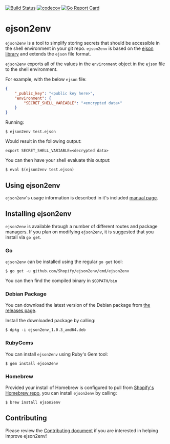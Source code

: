 [![Build Status](https://travis-ci.org/Shopify/ejson2env.svg?branch=master)](https://travis-ci.org/Shopify/ejson2env)
[![codecov](https://codecov.io/gh/Shopify/ejson2env/branch/master/graph/badge.svg)](https://codecov.io/gh/Shopify/ejson2env)
[![Go Report Card](https://goreportcard.com/badge/github.com/Shopify/ejson2env)](https://goreportcard.com/report/github.com/Shopify/ejson2env)

# ejson2env

`ejson2env` is a tool to simplify storing secrets that should be accessible in the shell environment in your git repo. `ejson2env` is based on the [ejson library](https://github.com/Shopify/ejson) and extends the `ejson` file format.

`ejson2env` exports all of the values in the `environment` object in the `ejson` file to the shell environment.

For example, with the below `ejson` file:

```json
{
    "_public_key": "<public key here>",
    "environment": {
        "SECRET_SHELL_VARIABLE": "<encrypted data>"
    }
}
```

Running:

```shell
$ ejson2env test.ejson
```

Would result in the following output:

```
export SECRET_SHELL_VARIABLE=<decrypted data>
```

You can then have your shell evaluate this output:

```shell
$ eval $(ejson2env test.ejson)
```

## Using ejson2env

`ejson2env`'s usage information is described in it's included [manual page](/man/ejson2env.1.ronn).

## Installing ejson2env

`ejson2env` is available through a number of different routes and package managers. If you plan on modifying `ejson2env`, it is suggested that you install via `go get`.

### Go

`ejson2env` can be installed using the regular `go get` tool:

```shell
$ go get -u github.com/Shopify/ejson2env/cmd/ejson2env
```

You can then find the compiled binary in `$GOPATH/bin`

### Debian Package

You can download the latest version of the Debian package from [the releases page](https://github.com/Shopify/ejson2env/releases).

Install the downloaded package by calling:

```shell
$ dpkg -i ejson2env_1.0.3_amd64.deb
```

### RubyGems

You can install `ejson2env` using Ruby's Gem tool:

```shell
$ gem install ejson2env
```

### Homebrew

Provided your install of Homebrew is configured to pull from [Shopify's Homebrew repo](https://github.com/shopify/homebrew-shopify), you can install `ejson2env` by calling:

```shell
$ brew install ejson2env
```

## Contributing

Please review the [Contributing document](CONTRIBUTING.md) if you are
interested in helping improve ejson2env!
